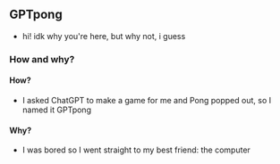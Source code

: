 ## GPTpong
* hi! idk why you're here, but why not, i guess

### How and why?

#### How?
* I asked ChatGPT to make a game for me and Pong popped out, so I named it GPTpong

#### Why?
* I was bored so I went straight to my best friend: the computer